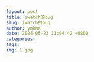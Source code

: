 ```yaml
---
layout: post
title: iwatch的bug
slug: iwatch的bug
author: ymkNK
date: 2024-05-23 11:04:42 +0800
categories: 
tags: 
img: 1.jpg
---
```

